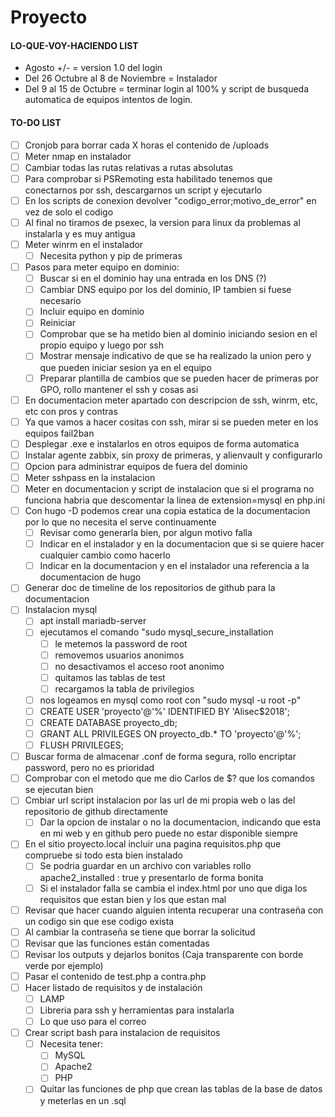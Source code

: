 **Proyecto**
========

#### LO-QUE-VOY-HACIENDO LIST
- Agosto +/- = version 1.0 del login
- Del 26 Octubre al 8 de Noviembre = Instalador
- Del 9 al 15 de Octubre = terminar login al 100% y script de busqueda automatica de equipos intentos de login.

#### TO-DO LIST
- [ ] Cronjob para borrar cada X horas el contenido de /uploads
- [ ] Meter nmap en instalador
- [ ] Cambiar todas las rutas relativas a rutas absolutas
- [ ] Para comprobar si PSRemoting esta habilitado tenemos que conectarnos por ssh, descargarnos un script y ejecutarlo
- [ ] En los scripts de conexion devolver "codigo_error;motivo_de_error" en vez de solo el codigo
- [ ] Al final no tiramos de psexec, la version para linux da problemas al instalarla y es muy antigua
- [ ] Meter winrm en el instalador
  - [ ] Necesita python y pip de primeras
- [ ] Pasos para meter equipo en dominio:
  - [ ] Buscar si en el dominio hay una entrada en los DNS (?)
  - [ ] Cambiar DNS equipo por los del dominio, IP tambien si fuese necesario
  - [ ] Incluir equipo en dominio
  - [ ] Reiniciar
  - [ ] Comprobar que se ha metido bien al dominio iniciando sesion en el propio equipo y luego por ssh
  - [ ] Mostrar mensaje indicativo de que se ha realizado la union pero y que pueden iniciar sesion ya en el equipo
  - [ ] Preparar plantilla de cambios que se pueden hacer de primeras por GPO, rollo mantener el ssh y cosas asi
- [ ] En documentacion meter apartado con descripcion de ssh, winrm, etc, etc con pros y contras
- [ ] Ya que vamos a hacer cositas con ssh, mirar si se pueden meter en los equipos fail2ban
- [ ] Desplegar .exe e instalarlos en otros equipos de forma automatica
- [ ] Instalar agente zabbix, sin proxy de primeras, y alienvault y configurarlo
- [ ] Opcion para administrar equipos de fuera del dominio
- [ ] Meter sshpass en la instalacion
- [ ] Meter en documentacion y script de instalacion que si el programa no funciona habria que descomentar la linea de extension=mysql en php.ini
- [ ] Con hugo -D podemos crear una copia estatica de la documentacion por lo que no necesita el serve continuamente
  - [ ] Revisar como generarla bien, por algun motivo falla
  - [ ] Indicar en el instalador y en la documentacion que si se quiere hacer cualquier cambio como hacerlo
  - [ ] Indicar en la documentacion y en el instalador una referencia a la documentacion de hugo
- [ ] Generar doc de timeline de los repositorios de github para la documentacion
- [ ] Instalacion mysql
  - [ ] apt install mariadb-server
  - [ ] ejecutamos el comando "sudo mysql_secure_installation
    - [ ] le metemos la password de root
    - [ ] removemos usuarios anonimos
    - [ ] no desactivamos el acceso root anonimo
    - [ ] quitamos las tablas de test
    - [ ] recargamos la tabla de privilegios
  - [ ] nos logeamos en mysql como root con "sudo mysql -u root -p"
  - [ ] CREATE USER 'proyecto'@'%' IDENTIFIED BY 'Alisec$2018';
  - [ ] CREATE DATABASE proyecto_db;
  - [ ] GRANT ALL PRIVILEGES ON proyecto_db.* TO 'proyecto'@'%';
  - [ ] FLUSH PRIVILEGES;
    
- [ ] Buscar forma de almacenar .conf de forma segura, rollo encriptar password, pero no es prioridad
- [ ] Comprobar con el metodo que me dio Carlos de $? que los comandos se ejecutan bien
- [ ] Cmbiar url script instalacion por las url de mi propia web o las del repositorio de github directamente
  - [ ] Dar la opcion de instalar o no la documentacion, indicando que esta en mi web y en github pero puede
        no estar disponible siempre
- [ ] En el sitio proyecto.local incluir una pagina requisitos.php que compruebe si todo esta bien instalado
  - [ ] Se podria guardar en un archivo con variables rollo apache2_installed : true y presentarlo de forma bonita
  - [ ] Si el instalador falla se cambia el index.html por uno que diga los requisitos que estan bien y los que estan mal
- [ ] Revisar que hacer cuando alguien intenta recuperar una contraseña con un codigo sin que ese codigo exista
- [ ] Al cambiar la contraseña se tiene que borrar la solicitud
- [ ] Revisar que las funciones están comentadas
- [ ] Revisar los outputs y dejarlos bonitos (Caja transparente con borde verde por ejemplo)
- [ ] Pasar el contenido de test.php a contra.php
- [ ] Hacer listado de requisitos y de instalación
  - [ ] LAMP
  - [ ] Libreria para ssh y herramientas para instalarla
  - [ ] Lo que uso para el correo
- [ ] Crear script bash para instalacion de requisitos
  - [ ] Necesita tener:
    - [ ] MySQL
    - [ ] Apache2
    - [ ] PHP
  - [ ] Quitar las funciones de php que crean las tablas de la base de datos y meterlas en un .sql